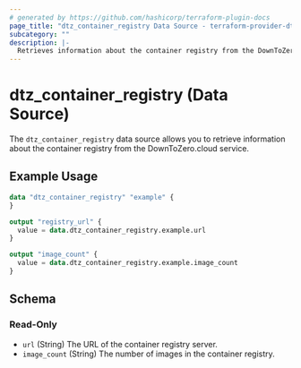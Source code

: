 ```yaml
---
# generated by https://github.com/hashicorp/terraform-plugin-docs
page_title: "dtz_container_registry Data Source - terraform-provider-dtz"
subcategory: ""
description: |-
  Retrieves information about the container registry from the DownToZero.cloud service.
---
```


# dtz_container_registry (Data Source)

The `dtz_container_registry` data source allows you to retrieve information about the container registry from the DownToZero.cloud service.

## Example Usage

```terraform
data "dtz_container_registry" "example" {
}

output "registry_url" {
  value = data.dtz_container_registry.example.url
}

output "image_count" {
  value = data.dtz_container_registry.example.image_count
}
```

## Schema

### Read-Only

- `url` (String) The URL of the container registry server.
- `image_count` (String) The number of images in the container registry. 
